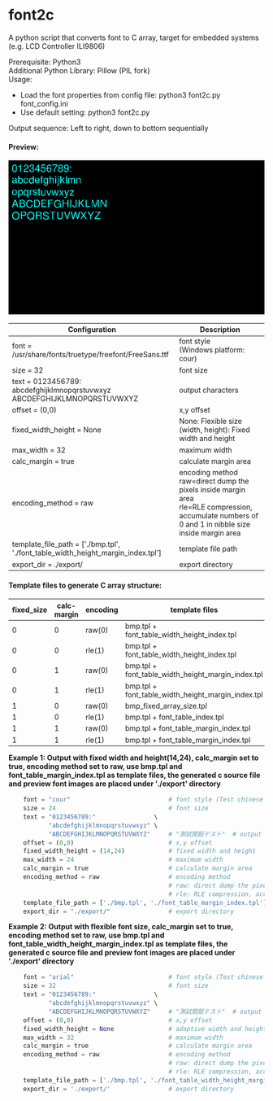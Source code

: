 # font2c
A python script that converts font to C array, target for embedded systems (e.g. LCD Controller ILI9806)

Prerequisite: Python3<br/>
Additional Python Library: Pillow (PIL fork)<br/>
Usage:<br/>
 - Load the font properties from config file: python3 font2c.py font_config.ini<br/>
 - Use default setting: python3 font2c.py

Output sequence: Left to right, down to bottom sequentially

#### Preview:
![Preview Screen Capture](img/screen_cap.png)

| Configuration | Description |
|       ---     |     ---     |
| font = /usr/share/fonts/truetype/freefont/FreeSans.ttf | font style <br/>(Windows platform: cour)          |
| size = 32                       | font size                                                                |
| text = 0123456789:<br/>abcdefghijklmnopqrstuvwxyz<br/>ABCDEFGHIJKLMNOPQRSTUVWXYZ | output characters       |
| offset = (0,0)                  | x,y offset                                                               |
| fixed_width_height = None       | None: Flexible size<br/>(width, height): Fixed width and height          | 
| max_width = 32                  | maximum width                                                            |
| calc_margin = true              | calculate margin area                                                    |
| encoding_method = raw           | encoding method<br/>raw=direct dump the pixels inside margin area<br/>rle=RLE compression, accumulate numbers of 0 and 1 in nibble size inside margin area<br/> |
| template_file_path = ['./bmp.tpl', <br/>'./font_table_width_height_margin_index.tpl'] | template file path |
| export_dir = ./export/          | export directory                                                         |

#### Template files to generate C array structure:
| fixed_size | calc-margin | encoding | template files                                     |
|    ---     |    ---      |    ---   |                                   ---              |
|      0     |      0      |  raw(0)  | bmp.tpl + font_table_width_height_index.tpl        |
|      0     |      0      |  rle(1)  | bmp.tpl + font_table_width_height_index.tpl        |
|      0     |      1      |  raw(0)  | bmp.tpl + font_table_width_height_margin_index.tpl |
|      0     |      1      |  rle(1)  | bmp.tpl + font_table_width_height_margin_index.tpl |
|      1     |      0      |  raw(0)  | bmp_fixed_array_size.tpl                           |
|      1     |      0      |  rle(1)  | bmp.tpl + font_table_index.tpl                     |
|      1     |      1      |  raw(0)  | bmp.tpl + font_table_margin_index.tpl              |
|      1     |      1      |  rle(1)  | bmp.tpl + font_table_margin_index.tpl              |


**Example 1: Output with fixed width and height(14,24), calc_margin set to true, encoding method set to raw, use bmp.tpl and font_table_margin_index.tpl as template files, the generated c source file and preview font images are placed under './export' directory**
```python
    font = "cour"                           # font style (Test chinese font: kaiu)
    size = 24                               # font size
    text = "0123456789:"                \
           "abcdefghijklmnopqrstuvwxyz" \
           "ABCDEFGHIJKLMNOPQRSTUVWXYZ"     # "測試間距テスト"  # output which symbol
    offset = (0,0)                          # x,y offset
    fixed_width_height = (14,24)            # fixed width and height
    max_width = 24                          # maximum width
    calc_margin = true                      # calculate margin area
    encoding_method = raw                   # encoding method
                                            # raw: direct dump the pixels inside margin area
                                            # rle: RLE compression, accumulate numbers of 0 and 1 in nibble size inside margin area
    template_file_path = ['./bmp.tpl', './font_table_margin_index.tpl'] # template file path
    export_dir = "./export/"                # export directory
```

**Example 2: Output with flexible font size, calc_margin set to true, encoding method set to raw, use bmp.tpl and font_table_width_height_margin_index.tpl as template files, the generated c source file and preview font images are placed under './export' directory**
```python
    font = "arial"                          # font style (Test chinese font: kaiu)
    size = 32                               # font size
    text = "0123456789:"                \
           "abcdefghijklmnopqrstuvwxyz" \
           "ABCDEFGHIJKLMNOPQRSTUVWXYZ"     # "測試間距テスト"  # output which symbol
    offset = (0,0)                          # x,y offset
    fixed_width_height = None               # adaptive width and height
    max_width = 32                          # maximum width
    calc_margin = true                      # calculate margin area
    encoding_method = raw                   # encoding method
                                            # raw: direct dump the pixels inside margin area
                                            # rle: RLE compression, accumulate numbers of 0 and 1 in nibble size inside margin area
    template_file_path = ['./bmp.tpl', './font_table_width_height_margin_index.tpl']# template file path
    export_dir = './export/'                # export directory
```
